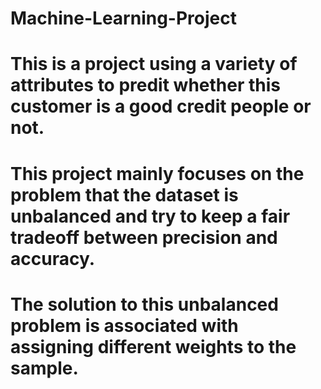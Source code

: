 # Machine-Learning-Project
# This is a project using a variety of attributes to predit whether this customer is a good credit people or not. 
# This project mainly focuses on the problem that the dataset is unbalanced and try to keep a fair tradeoff between precision and accuracy.
# The solution to this unbalanced problem is associated with assigning different weights to the sample.
